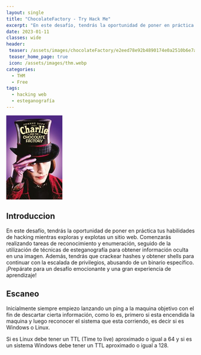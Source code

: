 ```yaml
---
layout: single
title: "ChocolateFactory - Try Hack Me"
excerpt: "En este desafío, tendrás la oportunidad de poner en práctica tus habilidades de hacking mientras exploras y explotas un sitio web. Comenzarás realizando tareas de reconocimiento y enumeración, seguido de la utilización de técnicas de esteganografía para obtener información oculta en una imagen. Además, tendrás que crackear hashes y obtener shells para continuar con la escalada de privilegios, abusando de un binario específico. ¡Prepárate para un desafío emocionante y una gran experiencia de aprendizaje!"
date: 2023-01-11
classes: wide
header:
 teaser: /assets/images/chocolateFactory/e2eed78e92b4890174e0a2510b6e7a7c.jpeg
 teaser_home_page: true
 icon: /assets/images/thm.webp
categories:
  - THM
  - Free
tags:
  - hacking web
  - esteganografía
---
```


![](/assets/images/chocolateFactory/e2eed78e92b4890174e0a2510b6e7a7c.jpeg)

## Introduccion

En este desafío, tendrás la oportunidad de poner en práctica tus habilidades de hacking mientras exploras y explotas un sitio web. Comenzarás realizando tareas de reconocimiento y enumeración, seguido de la utilización de técnicas de esteganografía para obtener información oculta en una imagen. Además, tendrás que crackear hashes y obtener shells para continuar con la escalada de privilegios, abusando de un binario específico. ¡Prepárate para un desafío emocionante y una gran experiencia de aprendizaje!

## Escaneo

Inicialmente siempre empiezo lanzando un ping a la maquina objetivo con el fin de descartar cierta información, como lo es, primero si esta encendida la maquina y luego reconocer el sistema que esta corriendo, es decir si es Windows o Linux.

Si es Linux debe tener un TTL (Time to live) aproximado o igual a 64 y si es un sistema Windows debe tener un TTL aproximado o igual a 128.

```

```